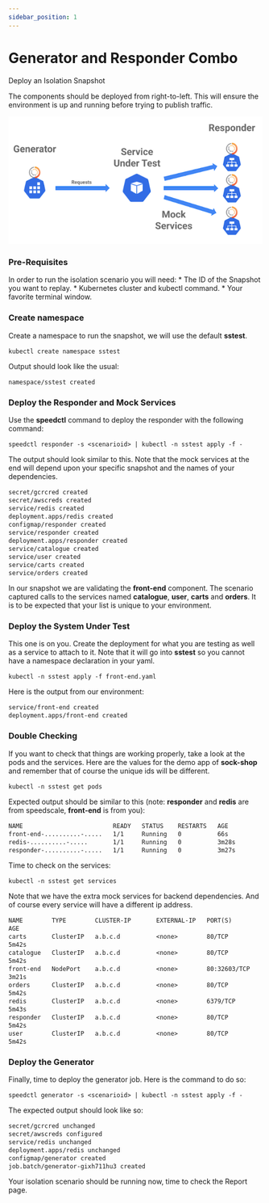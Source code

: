 ```yaml
---
sidebar_position: 1
---
```


# Generator and Responder Combo

Deploy an Isolation Snapshot

The components should be deployed from right-to-left. This will ensure the environment is up and running before trying to publish traffic.

![](./isolation-overview.png)

### Pre-Requisites <a href="#pre-requisites" id="pre-requisites"></a>

In order to run the isolation scenario you will need: * The ID of the Snapshot you want to replay. * Kubernetes cluster and kubectl command. * Your favorite terminal window.

### Create namespace <a href="#create-namespace" id="create-namespace"></a>

Create a namespace to run the snapshot, we will use the default **sstest**.

```
kubectl create namespace sstest
```

Output should look like the usual:

```
namespace/sstest created
```

### Deploy the Responder and Mock Services <a href="#deploy-the-responder-and-mock-services" id="deploy-the-responder-and-mock-services"></a>

Use the **speedctl** command to deploy the responder with the following command:

```
speedctl responder -s <scenarioid> | kubectl -n sstest apply -f -
```

The output should look similar to this. Note that the mock services at the end will depend upon your specific snapshot and the names of your dependencies.

```
secret/gcrcred created
secret/awscreds created
service/redis created
deployment.apps/redis created
configmap/responder created
service/responder created
deployment.apps/responder created
service/catalogue created
service/user created
service/carts created
service/orders created
```

In our snapshot we are validating the **front-end** component. The scenario captured calls to the services named **catalogue**, **user**, **carts** and **orders**. It is to be expected that your list is unique to your environment.

### Deploy the System Under Test <a href="#deploy-the-system-under-test" id="deploy-the-system-under-test"></a>

This one is on you. Create the deployment for what you are testing as well as a service to attach to it. Note that it will go into **sstest** so you cannot have a namespace declaration in your yaml.

```
kubectl -n sstest apply -f front-end.yaml
```

Here is the output from our environment:

```
service/front-end created
deployment.apps/front-end created
```

### Double Checking <a href="#double-checking" id="double-checking"></a>

If you want to check that things are working properly, take a look at the pods and the services. Here are the values for the demo app of **sock-shop** and remember that of course the unique ids will be different.&#x20;

```
kubectl -n sstest get pods
```

Expected output should be similar to this (note: **responder** and **redis** are from speedscale, **front-end** is from you):

```
NAME                         READY   STATUS    RESTARTS   AGE
front-end-..........-.....   1/1     Running   0          66s
redis-..........-.....       1/1     Running   0          3m28s
responder-..........-.....   1/1     Running   0          3m27s
```

Time to check on the services:

```
kubectl -n sstest get services
```

Note that we have the extra mock services for backend dependencies. And of course every service will have a different ip address.

```
NAME        TYPE        CLUSTER-IP       EXTERNAL-IP   PORT(S)        AGE
carts       ClusterIP   a.b.c.d          <none>        80/TCP         5m42s
catalogue   ClusterIP   a.b.c.d          <none>        80/TCP         5m42s
front-end   NodePort    a.b.c.d          <none>        80:32603/TCP   3m21s
orders      ClusterIP   a.b.c.d          <none>        80/TCP         5m42s
redis       ClusterIP   a.b.c.d          <none>        6379/TCP       5m43s
responder   ClusterIP   a.b.c.d          <none>        80/TCP         5m42s
user        ClusterIP   a.b.c.d          <none>        80/TCP         5m42s
```

### Deploy the Generator <a href="#deploy-the-generator" id="deploy-the-generator"></a>

Finally, time to deploy the generator job. Here is the command to do so:

```
speedctl generator -s <scenarioid> | kubectl -n sstest apply -f -
```

The expected output should look like so:

```
secret/gcrcred unchanged
secret/awscreds configured
service/redis unchanged
deployment.apps/redis unchanged
configmap/generator created
job.batch/generator-gixh711hu3 created
```

Your isolation scenario should be running now, time to check the Report page.
